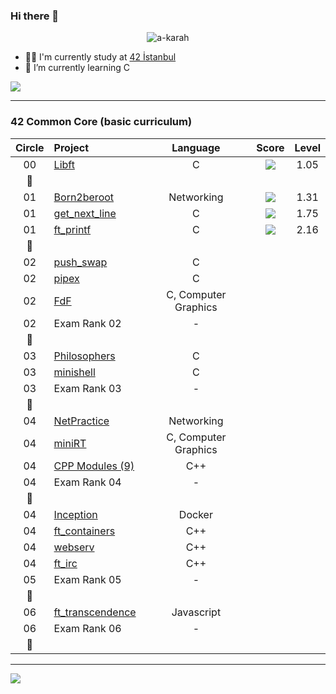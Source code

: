 ### Hi there 👋

<p align="center"> 
  <img src="https://komarev.com/ghpvc/?username=a-karah&label=Profile%20views&color=0e75b6&style=flat" alt="a-karah" />
</p>

- 👨‍🎓 I'm currently study at [42 İstanbul](https://www.42istanbul.com.tr/)
- 🌱 I’m currently learning C

<div align="center">
  <div style="display: flex; align-items: flex-start;">
    <a href="https://profile.intra.42.fr/users/akarahan"><img src="https://badge42.herokuapp.com/api/stats/akarahan?privacyEmail=true&darkmode=true" /></a>
    </div>
</div>

<hr>

### 42 Common Core (basic curriculum)

| Circle | Project                                                      |  Language  |                            Score                              |  Level   |
| :----: | :----------------------------------------------------------- | :--------: | :-----------------------------------------------------------: | :------: |
|00	     |[Libft](https://github.com/a-karah/Libft)		                  |C	         | ![](https://badge42.herokuapp.com/api/project/akarahan/Libft) | 1.05     |
|:dizzy: |						                                                  |     	     |		                              				                     |          |
|01	     |[Born2beroot]()	                                             	|Networking  | ![](https://badge42.herokuapp.com/api/project/akarahan/Born2beroot)|1.31 |
|01   	 |[get_next_line](https://github.com/a-karah/get_next_line)	    |C	         | ![](https://badge42.herokuapp.com/api/project/akarahan/get_next_line)|1.75|
|01   	 |[ft_printf]()		                                              |C	         | ![](https://badge42.herokuapp.com/api/project/akarahan/ft_printf)|2.16   |
|:dizzy: |						                                                  |     	     |		                              				                     |          |
|02	 |[push_swap]()   |   C	| ![]()						     |	         |
|02	 |[pipex]()							|C	|						     |		 |
|02	 |[FdF]()							|C, Computer Graphics	|						     |		 |
|02	 |Exam Rank 02							|-	| ![]()	|	 |
|:dizzy: |						                                                  |     	     |		                              				                     |          |
|03	 |[Philosophers]()						|C		|						     |		 |
|03	 |[minishell]()							|C			|						     |		 |
|03	 |Exam Rank 03							|-			|						     |		 |
|:dizzy: |						                                                  |     	     |		                              				                     |          |
|04	 |[NetPractice]()						|Networking			|						     |		 |
|04	 |[miniRT]()							|C, Computer Graphics			|						     |		 |
|04	 |[CPP Modules (9)]()						|C++			|						     |		 |
|04	 |Exam Rank 04							|-			|						     |		 |
|:dizzy: |						                                                  |     	     |		                              				                     |          |
|04	 |[Inception]()							|Docker			|						     |		 |
|04	 |[ft_containers]()						|C++			|						     |		 |
|04	 |[webserv]()							|C++			|						     |		 |
|04	 |[ft_irc]()							|C++			|						     |		 |
|05	 |Exam Rank 05							|-			|						     |		 |
|:dizzy: |						                                                  |     	     |		                              				                     |          |
|06	 |[ft_transcendence]()						|Javascript			|						     |		 |
|06	 |Exam Rank 06							|-			|						     |		 |
|:dizzy: |						                                                  |     	     |		                              				                     |          |

<hr>
 
<div align="center">
  <div style="display: flex; align-items: flex-start;">
    <img src="https://github-readme-stats.vercel.app/api/top-langs/?username=a-karah&layout=compact&title_color=ffffff&icon_color=34abeb&text_color=daf7dc&bg_color=151515" />
    </div>
</div>
